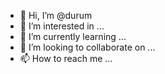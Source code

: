 - 👋 Hi, I’m @durum
- 👀 I’m interested in ...
- 🌱 I’m currently learning ...
- 💞️ I’m looking to collaborate on ...
- 📫 How to reach me ...

<!---
durum/durum is a ✨ special ✨ repository because its `README.md` (this file) appears on your GitHub profile.
You can click the Preview link to take a look at your changes.
--->
